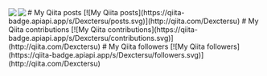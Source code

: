 <a href="https://github.com/anuraghazra/github-readme-stats">
  <img align="left" src="https://github-readme-stats.vercel.app/api?username=Dexctersu&count_private=true&show_icons=true" />
</a>
<a href="https://github.com/anuraghazra/github-readme-stats">
  <img align="left" src="https://github-readme-stats.vercel.app/api/top-langs/?username=Dexctersu" />
</a>
# My Qiita posts
[![My Qiita posts](https://qiita-badge.apiapi.app/s/Dexctersu/posts.svg)](http://qiita.com/Dexctersu)
# My Qiita contributions
[![My Qiita contributions](https://qiita-badge.apiapi.app/s/Dexctersu/contributions.svg)](http://qiita.com/Dexctersu)
# My Qiita followers
[![My Qiita followers](https://qiita-badge.apiapi.app/s/Dexctersu/followers.svg)](http://qiita.com/Dexctersu)
                
<!--
**Dexctersu/Dexctersu** is a ✨ _special_ ✨ repository because its `README.md` (this file) appears on your GitHub profile.

Here are some ideas to get you started:

- 🔭 I’m currently working on ...
- 🌱 I’m currently learning ...
- 👯 I’m looking to collaborate on ...
- 🤔 I’m looking for help with ...
- 💬 Ask me about ...
- 📫 How to reach me: ...
- 😄 Pronouns: ...
- ⚡ Fun fact: ...

-->
